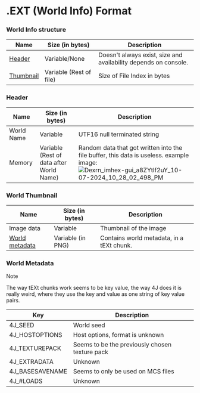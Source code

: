 # .EXT (World Info) Format

### World Info structure
| Name | Size (in bytes) | Description |
|------|-----------------|-------------|
| [Header](#header) | Variable/None | Doesn't always exist, size and availability depends on console. | 
| [Thumbnail](#world-thumbnail) | Variable (Rest of file) | Size of File Index in bytes

### Header
| Name | Size (in bytes) | Description |
|------|-----------------|-------------|
| World Name | Variable | UTF16 null terminated string
| Memory | Variable (Rest of data after World Name) | Random data that got written into the file buffer, this data is useless. example image: ![Dexrn_imhex-gui_a8ZYtlf2uY_10-07-2024_10_28_02_498_PM](https://github.com/user-attachments/assets/f1f3e55c-c678-4589-9ef6-5344ef286c0c)

### World Thumbnail
| Name | Size (in bytes) | Description |
|------|-----------------|-------------|
| Image data | Variable | Thumbnail of the image |
| [World metadata](#world-metadata) | Variable (in PNG) | Contains world metadata, in a tEXt chunk. |

### World Metadata
> [!NOTE]
> The way tEXt chunks work seems to be key value, the way 4J does it is really weird, where they use the key and value as one string of key value pairs.

| Key | Description                                               |
|-----|-----------------------------------------------------------|
| 4J_SEED        | World seed                                     | 
| 4J_HOSTOPTIONS | Host options, format is unknown                |
| 4J_TEXTUREPACK | Seems to be the previously chosen texture pack |
| 4J_EXTRADATA   | Unknown                                        |
| 4J_BASESAVENAME| Seems to only be used on MCS files             |
| 4J_#LOADS      | Unknown                                        |


